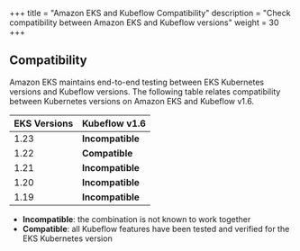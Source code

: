 +++
title = "Amazon EKS and Kubeflow Compatibility"
description = "Check compatibility between Amazon EKS and Kubeflow versions"
weight = 30
+++

## Compatibility

Amazon EKS maintains end-to-end testing between EKS Kubernetes versions and Kubeflow versions. The following table relates compatibility between Kubernetes versions on Amazon EKS and Kubeflow v1.6.

<div class="table-responsive">
  <table class="table table-bordered">
    <thead class="thead-light">
      <tr>
        <th>EKS Versions</th>
        <th>Kubeflow v1.6</th>
      </tr>
    </thead>
    <tbody>
    <tr>
        <td>1.23</td>
        <td><b>Incompatible</b></td>
      </tr>
      <tr>
        <td>1.22</td>
        <td><b>Compatible</b></td>
      </tr>
      <tr>
        <td>1.21</td>
        <td><b>Incompatible</b></td>
      </tr>
      <tr>
        <td>1.20</td>
        <td><b>Incompatible</b></td>
      </tr>
      <tr>
        <td>1.19</td>
        <td><b>Incompatible</b></td>
      </tr>
    </tbody>
  </table>
</div>

- **Incompatible**: the combination is not known to work together
- **Compatible**: all Kubeflow features have been tested and verified for the EKS Kubernetes version

